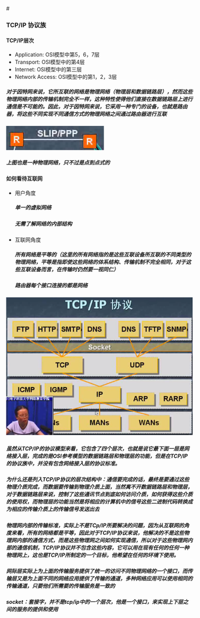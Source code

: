 \#

### TCP/IP 协议族

#### TCP/IP层次

* Application: OSI模型中第5，6，7层
* Transport: OSI模型中的第4层
* Internet: OSI模型中的第三层
* Network Access: OSI模型中的第1，2，3层

##### 对于因特网来说，它所互联的网络是物理网络（物理层和数据链路层），然而这些物理网络内部的传输机制完全不一样，这种特性使得他们直接在数据链路层上进行通信是不可能的。因此，对于因特网来说，它采用一种专门的设备，也就是路由器，将这些不同实现不同通信方式的物理网络之间通过路由器进行互联

![](/assets/18-4-26-1.png)

##### 上图也是一种物理网络，只不过是点到点式的

#### 如何看待互联网

* 用户角度

  ##### 单一的虚拟网络

  ##### 无需了解网络的内部结构

* 互联网角度

  ##### 所有网络是平等的（这里的所有网络指的是这些互联设备所互联的不同类型的物理网络，平等是指即使这些网络的体系结构、传输机制不完全相同，对于这些互联设备而言，在传输时仍然要一视同仁）

  ##### 路由器每个接口连接的都是网络

##### ![](/assets/18-4-29-1.png)

##### 虽然从TCP/IP的协议模型来看，它包含了四个层次，也就是说它最下面一层是网络接入层，完成的是OSI参考模型的数据链路层和物理层的功能，但是在TCP/IP的协议族中，并没有包含网络接入层的协议标准。

##### 为什么还是列入TCP/IP协议的层次结构中：通信要完成的话，最终是要通过这些物理介质完成，而数据要传输到物理介质上面，当然离不开数据链路层和物理层，对于数据链路层来说，控制了这些通讯节点到底如何访问介质，如何获得这些介质的使用权，而物理层的功能当然是将相应的计算机中的信号这些二进制代码转换成为相应的传输介质上的传输信号发送出去

##### 物理网内部的传输标准，实际上不是TCp/IP所要解决的问题，因为从互联网的角度来看，所有的网络都是平等，因此对于TCP/IP协议来说，他解决的不是这些物理网内部的通信方式，而是这些物理网之间如何实现通信，所以对于这些物理网内部的通信机制，TCP/IP协议并不包含这些内容，它可以用在现有任何的任何一种物理网上，这也是TCP/IP所制定的一个目标，他希望在任何的环境下使用。

##### 网际层实际上为上面的传输服务提供了统一的访问不同物理网络的一个接口，而传输层又是为上面不同的网络应用提供了传输的通道，多种网络应用可以使用相同的传输通道，只要他们所需要的传输服务是一致的

##### socket：套接字，并不是tcp/ip中的一个层次，他是一个接口，来实现上下层之间的服务的提供和使用




